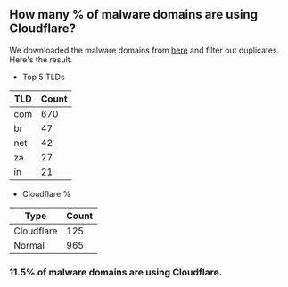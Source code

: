 ## How many % of malware domains are using Cloudflare?


We downloaded the malware domains from [here](https://urlhaus.abuse.ch) and filter out duplicates.
Here's the result.


[//]: # (start replacement)


- Top 5 TLDs

| TLD | Count |
| --- | --- |
| com | 670 |
| br | 47 |
| net | 42 |
| za | 27 |
| in | 21 |


- Cloudflare %

| Type | Count |
| --- | --- |
| Cloudflare | 125 |
| Normal | 965 |


### 11.5% of malware domains are using Cloudflare.